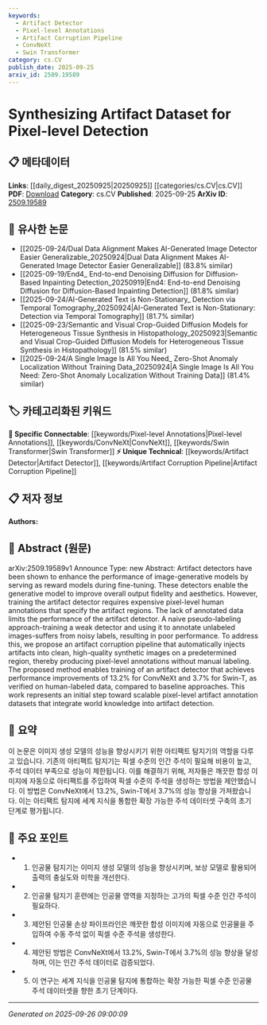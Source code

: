 ```yaml
---
keywords:
  - Artifact Detector
  - Pixel-level Annotations
  - Artifact Corruption Pipeline
  - ConvNeXt
  - Swin Transformer
category: cs.CV
publish_date: 2025-09-25
arxiv_id: 2509.19589
---
```


<!-- KEYWORD_LINKING_METADATA:
{
  "processed_timestamp": "2025-09-26T09:00:09.379084",
  "vocabulary_version": "1.0",
  "selected_keywords": [
    "Artifact Detector",
    "Pixel-level Annotations",
    "Artifact Corruption Pipeline",
    "ConvNeXt",
    "Swin Transformer"
  ],
  "rejected_keywords": [],
  "similarity_scores": {
    "Artifact Detector": 0.78,
    "Pixel-level Annotations": 0.82,
    "Artifact Corruption Pipeline": 0.77,
    "ConvNeXt": 0.79,
    "Swin Transformer": 0.75
  },
  "extraction_method": "AI_prompt_based",
  "budget_applied": true,
  "candidates_json": {
    "candidates": [
      {
        "surface": "artifact detector",
        "canonical": "Artifact Detector",
        "aliases": [
          "artifact detection model"
        ],
        "category": "unique_technical",
        "rationale": "Central to the paper's contribution, focusing on improving detection models.",
        "novelty_score": 0.75,
        "connectivity_score": 0.68,
        "specificity_score": 0.85,
        "link_intent_score": 0.78
      },
      {
        "surface": "pixel-level annotations",
        "canonical": "Pixel-level Annotations",
        "aliases": [
          "pixel-wise labels"
        ],
        "category": "specific_connectable",
        "rationale": "Key to understanding the data labeling process discussed in the paper.",
        "novelty_score": 0.55,
        "connectivity_score": 0.72,
        "specificity_score": 0.8,
        "link_intent_score": 0.82
      },
      {
        "surface": "artifact corruption pipeline",
        "canonical": "Artifact Corruption Pipeline",
        "aliases": [
          "artifact injection method"
        ],
        "category": "unique_technical",
        "rationale": "Describes the novel method introduced for generating annotations.",
        "novelty_score": 0.8,
        "connectivity_score": 0.6,
        "specificity_score": 0.88,
        "link_intent_score": 0.77
      },
      {
        "surface": "ConvNeXt",
        "canonical": "ConvNeXt",
        "aliases": [],
        "category": "specific_connectable",
        "rationale": "A specific model used to demonstrate the effectiveness of the proposed method.",
        "novelty_score": 0.4,
        "connectivity_score": 0.85,
        "specificity_score": 0.7,
        "link_intent_score": 0.79
      },
      {
        "surface": "Swin-T",
        "canonical": "Swin Transformer",
        "aliases": [
          "Swin-T"
        ],
        "category": "specific_connectable",
        "rationale": "Another model used in experiments, relevant for cross-referencing with other works.",
        "novelty_score": 0.42,
        "connectivity_score": 0.83,
        "specificity_score": 0.72,
        "link_intent_score": 0.75
      }
    ],
    "ban_list_suggestions": [
      "fine-tuning",
      "baseline approaches"
    ]
  },
  "decisions": [
    {
      "candidate_surface": "artifact detector",
      "resolved_canonical": "Artifact Detector",
      "decision": "linked",
      "scores": {
        "novelty": 0.75,
        "connectivity": 0.68,
        "specificity": 0.85,
        "link_intent": 0.78
      }
    },
    {
      "candidate_surface": "pixel-level annotations",
      "resolved_canonical": "Pixel-level Annotations",
      "decision": "linked",
      "scores": {
        "novelty": 0.55,
        "connectivity": 0.72,
        "specificity": 0.8,
        "link_intent": 0.82
      }
    },
    {
      "candidate_surface": "artifact corruption pipeline",
      "resolved_canonical": "Artifact Corruption Pipeline",
      "decision": "linked",
      "scores": {
        "novelty": 0.8,
        "connectivity": 0.6,
        "specificity": 0.88,
        "link_intent": 0.77
      }
    },
    {
      "candidate_surface": "ConvNeXt",
      "resolved_canonical": "ConvNeXt",
      "decision": "linked",
      "scores": {
        "novelty": 0.4,
        "connectivity": 0.85,
        "specificity": 0.7,
        "link_intent": 0.79
      }
    },
    {
      "candidate_surface": "Swin-T",
      "resolved_canonical": "Swin Transformer",
      "decision": "linked",
      "scores": {
        "novelty": 0.42,
        "connectivity": 0.83,
        "specificity": 0.72,
        "link_intent": 0.75
      }
    }
  ]
}
-->

# Synthesizing Artifact Dataset for Pixel-level Detection

## 📋 메타데이터

**Links**: [[daily_digest_20250925|20250925]] [[categories/cs.CV|cs.CV]]
**PDF**: [Download](https://arxiv.org/pdf/2509.19589.pdf)
**Category**: cs.CV
**Published**: 2025-09-25
**ArXiv ID**: [2509.19589](https://arxiv.org/abs/2509.19589)

## 🔗 유사한 논문
- [[2025-09-24/Dual Data Alignment Makes AI-Generated Image Detector Easier Generalizable_20250924|Dual Data Alignment Makes AI-Generated Image Detector Easier Generalizable]] (83.8% similar)
- [[2025-09-19/End4_ End-to-end Denoising Diffusion for Diffusion-Based Inpainting Detection_20250919|End4: End-to-end Denoising Diffusion for Diffusion-Based Inpainting Detection]] (81.8% similar)
- [[2025-09-24/AI-Generated Text is Non-Stationary_ Detection via Temporal Tomography_20250924|AI-Generated Text is Non-Stationary: Detection via Temporal Tomography]] (81.7% similar)
- [[2025-09-23/Semantic and Visual Crop-Guided Diffusion Models for Heterogeneous Tissue Synthesis in Histopathology_20250923|Semantic and Visual Crop-Guided Diffusion Models for Heterogeneous Tissue Synthesis in Histopathology]] (81.5% similar)
- [[2025-09-24/A Single Image Is All You Need_ Zero-Shot Anomaly Localization Without Training Data_20250924|A Single Image Is All You Need: Zero-Shot Anomaly Localization Without Training Data]] (81.4% similar)

## 🏷️ 카테고리화된 키워드
**🔗 Specific Connectable**: [[keywords/Pixel-level Annotations|Pixel-level Annotations]], [[keywords/ConvNeXt|ConvNeXt]], [[keywords/Swin Transformer|Swin Transformer]]
**⚡ Unique Technical**: [[keywords/Artifact Detector|Artifact Detector]], [[keywords/Artifact Corruption Pipeline|Artifact Corruption Pipeline]]

## 📋 저자 정보

**Authors:** 

## 📄 Abstract (원문)

arXiv:2509.19589v1 Announce Type: new 
Abstract: Artifact detectors have been shown to enhance the performance of image-generative models by serving as reward models during fine-tuning. These detectors enable the generative model to improve overall output fidelity and aesthetics. However, training the artifact detector requires expensive pixel-level human annotations that specify the artifact regions. The lack of annotated data limits the performance of the artifact detector. A naive pseudo-labeling approach-training a weak detector and using it to annotate unlabeled images-suffers from noisy labels, resulting in poor performance. To address this, we propose an artifact corruption pipeline that automatically injects artifacts into clean, high-quality synthetic images on a predetermined region, thereby producing pixel-level annotations without manual labeling. The proposed method enables training of an artifact detector that achieves performance improvements of 13.2% for ConvNeXt and 3.7% for Swin-T, as verified on human-labeled data, compared to baseline approaches. This work represents an initial step toward scalable pixel-level artifact annotation datasets that integrate world knowledge into artifact detection.

## 📝 요약

이 논문은 이미지 생성 모델의 성능을 향상시키기 위한 아티팩트 탐지기의 역할을 다루고 있습니다. 기존의 아티팩트 탐지기는 픽셀 수준의 인간 주석이 필요해 비용이 높고, 주석 데이터 부족으로 성능이 제한됩니다. 이를 해결하기 위해, 저자들은 깨끗한 합성 이미지에 자동으로 아티팩트를 주입하여 픽셀 수준의 주석을 생성하는 방법을 제안했습니다. 이 방법은 ConvNeXt에서 13.2%, Swin-T에서 3.7%의 성능 향상을 가져왔습니다. 이는 아티팩트 탐지에 세계 지식을 통합한 확장 가능한 주석 데이터셋 구축의 초기 단계로 평가됩니다.

## 🎯 주요 포인트

- 1. 인공물 탐지기는 이미지 생성 모델의 성능을 향상시키며, 보상 모델로 활용되어 출력의 충실도와 미학을 개선한다.
- 2. 인공물 탐지기 훈련에는 인공물 영역을 지정하는 고가의 픽셀 수준 인간 주석이 필요하다.
- 3. 제안된 인공물 손상 파이프라인은 깨끗한 합성 이미지에 자동으로 인공물을 주입하여 수동 주석 없이 픽셀 수준 주석을 생성한다.
- 4. 제안된 방법은 ConvNeXt에서 13.2%, Swin-T에서 3.7%의 성능 향상을 달성하며, 이는 인간 주석 데이터로 검증되었다.
- 5. 이 연구는 세계 지식을 인공물 탐지에 통합하는 확장 가능한 픽셀 수준 인공물 주석 데이터셋을 향한 초기 단계이다.


---

*Generated on 2025-09-26 09:00:09*